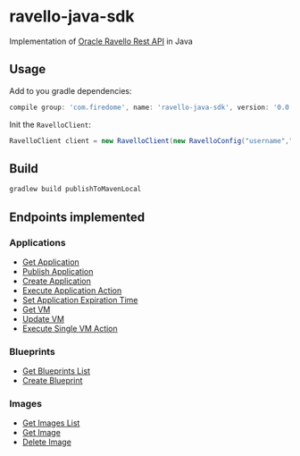 # ravello-java-sdk

Implementation of [Oracle Ravello Rest API](https://www.ravellosystems.com/ravello-api-doc/) in Java

## Usage
Add to you gradle dependencies:
```gradle
compile group: 'com.firedome', name: 'ravello-java-sdk', version: '0.0.1-SNAPSHOT'
```
Init the `RavelloClient`:
```java
RavelloClient client = new RavelloClient(new RavelloConfig("username","password"));
```

## Build
```bash
gradlew build publishToMavenLocal
```

## Endpoints implemented
### Applications
* [Get Application](https://www.ravellosystems.com/ravello-api-doc/#get-application)
* [Publish Application](https://www.ravellosystems.com/ravello-api-doc/#publish-application)
* [Create Application](https://www.ravellosystems.com/ravello-api-doc/#create-application)
* [Execute Application Action](https://www.ravellosystems.com/ravello-api-doc/#execute-application-action)
* [Set Application Expiration Time](https://www.ravellosystems.com/ravello-api-doc/#set-application-expiration-time)
* [Get VM](https://www.ravellosystems.com/ravello-api-doc/#get-vm)
* [Update VM](https://www.ravellosystems.com/ravello-api-doc/#update-vm)
* [Execute Single VM Action](https://www.ravellosystems.com/ravello-api-doc/#execute-single-vm-action)
### Blueprints
* [Get Blueprints List](https://www.ravellosystems.com/ravello-api-doc/#get-blueprints-list)
* [Create Blueprint](https://www.ravellosystems.com/ravello-api-doc/#create-blueprint)
### Images
* [Get Images List](https://www.ravellosystems.com/ravello-api-doc/#get-images-list)
* [Get Image](https://www.ravellosystems.com/ravello-api-doc/#get-image)
* [Delete Image](https://www.ravellosystems.com/ravello-api-doc/#delete-image)
